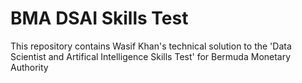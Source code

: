 # BMA DSAI Skills Test

This repository contains Wasif Khan's technical solution to the 'Data Scientist and Artifical Intelligence Skills Test' for Bermuda Monetary Authority 
